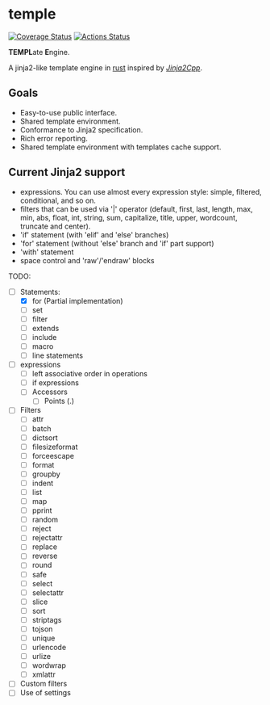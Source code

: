 # temple
[![Coverage Status](https://coveralls.io/repos/github/morenol/temple/badge.svg?branch=master)](https://coveralls.io/github/morenol/temple?branch=master)
[![Actions Status](https://github.com/morenol/temple/workflows/CI/badge.svg)](https://github.com/morenol/temple/actions)



**TEMPL**ate **E**ngine. 

A jinja2-like template engine in [rust] inspired by  *[Jinja2Cpp]*.

## Goals
 * Easy-to-use public interface.
 * Shared template environment.
 * Conformance to Jinja2 specification.
 * Rich error reporting.
 * Shared template environment with templates cache support.

## Current Jinja2 support

* expressions. You can use almost every expression style: simple, filtered, conditional, and so on.
* filters that can be used  via '|' operator (default, first, last, length, max, min, abs, float, int, string, sum, capitalize, title, upper, wordcount, truncate and center).
* 'if' statement (with 'elif' and 'else' branches)
* 'for' statement (without 'else' branch and 'if' part support)
* 'with' statement
* space control and 'raw'/'endraw' blocks

[Jinja2Cpp]: https://github.com/jinja2cpp/jinja2cpp
[rust]: https://www.rust-lang.org

TODO:

- [ ] Statements:
  - [x] for (Partial implementation)
  - [ ] set
  - [ ] filter
  - [ ] extends
  - [ ] include
  - [ ] macro
  - [ ] line statements
- [ ] expressions
  - [ ] left associative order in operations
  - [ ] if expressions
  - [ ] Accessors
    - [ ] Points (.) 
- [ ] Filters
  - [ ] attr
  - [ ] batch
  - [ ] dictsort
  - [ ] filesizeformat
  - [ ] forceescape
  - [ ] format
  - [ ] groupby
  - [ ] indent
  - [ ] list
  - [ ] map
  - [ ] pprint
  - [ ] random
  - [ ] reject
  - [ ] rejectattr
  - [ ] replace
  - [ ] reverse
  - [ ] round
  - [ ] safe
  - [ ] select
  - [ ] selectattr
  - [ ] slice
  - [ ] sort
  - [ ] striptags
  - [ ] tojson
  - [ ] unique
  - [ ] urlencode
  - [ ] urlize
  - [ ] wordwrap
  - [ ] xmlattr
- [ ] Custom filters
- [ ] Use of settings
